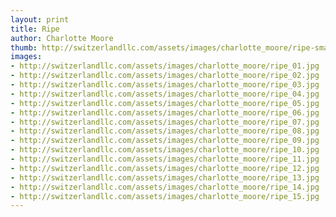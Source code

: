 ```yaml
--- 
layout: print
title: Ripe
author: Charlotte Moore
thumb: http://switzerlandllc.com/assets/images/charlotte_moore/ripe-small.jpg
images: 
- http://switzerlandllc.com/assets/images/charlotte_moore/ripe_01.jpg
- http://switzerlandllc.com/assets/images/charlotte_moore/ripe_02.jpg
- http://switzerlandllc.com/assets/images/charlotte_moore/ripe_03.jpg
- http://switzerlandllc.com/assets/images/charlotte_moore/ripe_04.jpg
- http://switzerlandllc.com/assets/images/charlotte_moore/ripe_05.jpg
- http://switzerlandllc.com/assets/images/charlotte_moore/ripe_06.jpg
- http://switzerlandllc.com/assets/images/charlotte_moore/ripe_07.jpg
- http://switzerlandllc.com/assets/images/charlotte_moore/ripe_08.jpg
- http://switzerlandllc.com/assets/images/charlotte_moore/ripe_09.jpg
- http://switzerlandllc.com/assets/images/charlotte_moore/ripe_10.jpg
- http://switzerlandllc.com/assets/images/charlotte_moore/ripe_11.jpg
- http://switzerlandllc.com/assets/images/charlotte_moore/ripe_12.jpg
- http://switzerlandllc.com/assets/images/charlotte_moore/ripe_13.jpg
- http://switzerlandllc.com/assets/images/charlotte_moore/ripe_14.jpg
- http://switzerlandllc.com/assets/images/charlotte_moore/ripe_15.jpg
---
```

